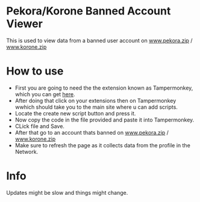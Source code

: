 # Pekora/Korone Banned Account Viewer
This is used to view data from a banned user account on www.pekora.zip / www.korone.zip

# How to use
* First you are going to need the the extension known as Tampermonkey, which you can get [here](https://microsoftedge.microsoft.com/addons/detail/tampermonkey/iikmkjmpaadaobahmlepeloendndfphd?refid=bingshortanswersdownload).
* After doing that click on your extensions then on Tampermonkey wwhich should take you to the main site where u can add scripts.
* Locate the create new script button and press it.
* Now copy the code in the file provided and paste it into Tampermonkey.
* CLick file and Save.
* After that go to an account thats banned on www.pekora.zip / www.korone.zip
* Make sure to refresh the page as it collects data from the profile in the Network.

# Info
Updates might be slow and things might change.

